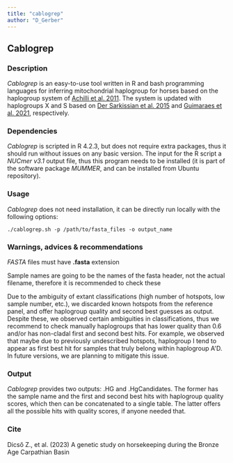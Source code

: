 ```yaml
---
title: "cablogrep"
author: "D_Gerber"
---
```


## Cablogrep

### Description

*Cablogrep* is an easy-to-use tool written in R and bash programming languages for inferring mitochondrial haplogroup for horses based on the haplogroup system of [Achilli et al. 2011](https://www.pnas.org/doi/10.1073/pnas.1111637109). The system is updated with haplogroups X and S based on [Der Sarkissian et al. 2015](https://www.cell.com/current-biology/pdfExtended/S0960-9822(15)01003-9) and [Guimaraes et al. 2021](https://www.ncbi.nlm.nih.gov/pmc/articles/PMC7494339/), respectively.

### Dependencies

*Cablogrep* is scripted in R 4.2.3, but does not require extra packages, thus it should run without issues on any basic version. The input for the R script a *NUCmer v3.1* output file, thus this program needs to be installed (it is part of the software package *MUMMER*, and can be installed from Ubuntu repository).

### Usage

*Cablogrep* does not need installation, it can be directly run locally with the following options:

    ./cablogrep.sh -p /path/to/fasta_files -o output_name

### Warnings, advices & recommendations

*FASTA* files must have **.fasta** extension

Sample names are going to be the names of the fasta header, not the actual filename, therefore it is recommended to check these

Due to the ambiguity of extant classifications (high number of hotspots, low sample number, etc.), we discarded known hotspots from the reference panel, and offer haplogroup quality and second best guesses as output. Despite these, we observed certain ambiguities in classifications, thus we recommend to check manually haplogroups that has lower quality than 0.6 and/or has non-cladal first and second best hits. For example, we observed that maybe due to previously undescribed hotspots, haplogroup I tend to appear as first best hit for samples that truly belong within haplogroup A'D. In future versions, we are planning to mitigate this issue.

### Output

*Cablogrep* provides two outputs: .HG and .HgCandidates. The former has the sample name and the first and second best hits with haplogroup quality scores, which then can be concatenated to a single table. The latter offers all the possible hits with quality scores, if anyone needed that.

### Cite

Dicső Z., et al. (2023) A genetic study on horsekeeping during the Bronze Age Carpathian Basin
